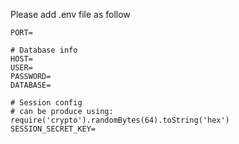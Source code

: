 Please add .env file as follow
```
PORT=

# Database info
HOST=
USER=
PASSWORD=
DATABASE=

# Session config
# can be produce using: require('crypto').randomBytes(64).toString('hex') 
SESSION_SECRET_KEY=
```
